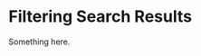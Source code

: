 [title]: # (Filtering Search Results)
[tags]: # (XXX)
[priority]: # (4620)
# Filtering Search Results
Something here.
